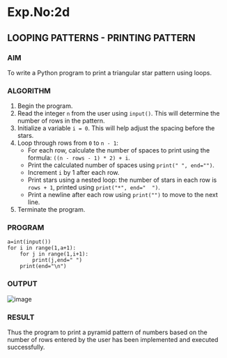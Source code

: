 
# Exp.No:2d
## LOOPING PATTERNS - PRINTING PATTERN

### AIM  
To write a Python program to print a triangular star pattern using loops.

### ALGORITHM

1. Begin the program.  
2. Read the integer `n` from the user using `input()`. This will determine the number of rows in the pattern.  
3. Initialize a variable `i = 0`. This will help adjust the spacing before the stars.  
4. Loop through rows from `0` to `n - 1`:  
   - For each row, calculate the number of spaces to print using the formula: `((n - rows - 1) * 2) + i`.  
   - Print the calculated number of spaces using `print(" ", end="")`.  
   - Increment `i` by 1 after each row.  
   - Print stars using a nested loop: the number of stars in each row is `rows + 1`, printed using `print("*", end="  ")`.  
   - Print a newline after each row using `print("")` to move to the next line.  
5. Terminate the program.

### PROGRAM
```
a=int(input())
for i in range(1,a+1):
    for j in range(1,i+1):
        print(j,end=" ")
    print(end="\n")
```

### OUTPUT
![image](https://github.com/user-attachments/assets/e77de4f1-4356-4e71-870a-79da6cb42627)

### RESULT
Thus the program to print a pyramid pattern of numbers based on the number of rows entered by the user has been implemented and executed successfully.
